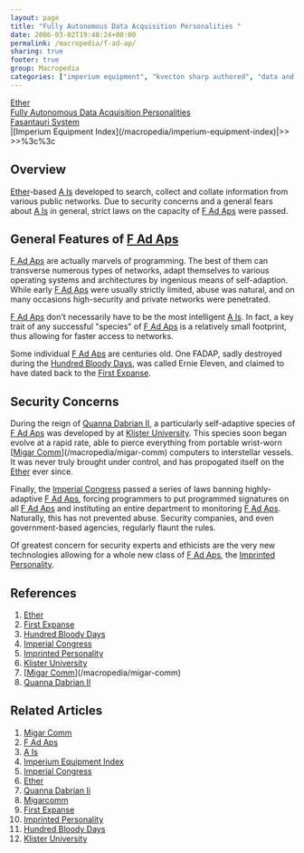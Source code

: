 ```yaml
---
layout: page
title: "Fully Autonomous Data Acquisition Personalities "
date: 2006-03-02T19:40:24+00:00
permalink: /macropedia/f-ad-ap/
sharing: true
footer: true
group: Macropedia
categories: ["imperium equipment", "kvecton sharp authored", "data and communications equipment"]
---
```

<div class='row'>
	<div class='col-md-4'><a href='/macropedia/ether'>Ether</a></div>
	<div class='col-md-4'><a href='/macropedia/f-ad-ap'>Fully Autonomous Data Acquisition Personalities </a></div>
	<div class='col-md-4'><a href='/macropedia/fasantauri-system'>Fasantauri System</a></div>
</div>


<div class=''>
</div>|[Imperium Equipment Index](/macropedia/imperium-equipment-index)|>>
>>%3c%3c


## Overview

[Ether](/macropedia/ether)-based [A Is](/macropedia/a-is) developed to search, collect and collate information from various public networks.  Due to security concerns and a general fears about [A Is](/macropedia/a-is) in general, strict laws on the capacity of [F Ad Aps](/macropedia/f-ad-aps) were passed.

## General Features of [F Ad Aps](/macropedia/f-ad-aps)

[F Ad Aps](/macropedia/f-ad-aps) are actually marvels of programming.  The best of them can transverse numerous types of networks, adapt themselves to various operating systems and architectures by ingenious means of self-adaption.  While early [F Ad Aps](/macropedia/f-ad-aps) were usually strictly limited, abuse was natural, and on many occasions high-security and private networks were penetrated.

[F Ad Aps](/macropedia/f-ad-aps) don't necessarily have to be the most intelligent [A Is](/macropedia/a-is).  In fact, a key trait of any successful "species" of [F Ad Aps](/macropedia/f-ad-aps) is a relatively small footprint, thus allowing for faster access to networks.

Some individual [F Ad Aps](/macropedia/f-ad-aps) are centuries old.  One FADAP, sadly destroyed during the [Hundred Bloody Days](/macropedia/hundred-bloody-days), was called Ernie Eleven, and claimed to have dated back to the [First Expanse](/chronology/first-expanse).

## Security Concerns

During the reign of [Quanna Dabrian II](/macropedia/qanna-dabrian-two), a particularly self-adaptive species of [F Ad Aps](/macropedia/f-ad-aps) was developed by at [Klister University](/macropedia/klister-university).  This species soon began evolve at a rapid rate, able to pierce everything from portable wrist-worn [[Migar Comm](/macropedia/migar-comm)](/macropedia/migar-comm) computers to interstellar vessels.  It was never truly brought under control, and has propogated itself on the [Ether](/macropedia/ether) ever since.

Finally, the [Imperial Congress](/macropedia/imperial-congress) passed a series of laws banning highly-adaptive [F Ad Aps](/macropedia/f-ad-aps), forcing programmers to put programmed signatures on all [F Ad Aps](/macropedia/f-ad-aps) and instituting an entire department to monitoring [F Ad Aps](/macropedia/f-ad-aps).  Naturally, this has not prevented abuse.  Security companies, and even government-based agencies, regularly flaunt the rules.

Of greatest concern for security experts and ethicists are the very new technologies allowing for a whole new class of [F Ad Aps](/macropedia/f-ad-aps), the [Imprinted Personality](/macropedia/imprinted-personality).

## References
1. [Ether](/macropedia/ether)
1. [First Expanse](/chronology/first-expanse)
1. [Hundred Bloody Days](/macropedia/hundred-bloody-days)
1. [Imperial Congress](/macropedia/imperial-congress)
1. [Imprinted Personality](/macropedia/imprinted-personality)
1. [Klister University](/macropedia/klister-university)
1. [[Migar Comm](/macropedia/migar-comm)](/macropedia/migar-comm)
1. [Quanna Dabrian II](/macropedia/qanna-dabrian-two)

## Related Articles

1. [Migar Comm](/macropedia/migar-comm)
2. [F Ad Aps](/macropedia/f-ad-aps)
3. [A Is](/macropedia/a-is)
4. [Imperium Equipment Index](/macropedia/imperium-equipment-index)
5. [Imperial Congress](/macropedia/imperial-congress)
6. [Ether](/macropedia/ether)
7. [Quanna Dabrian Ii](/macropedia/qanna-dabrian-two)
8. [Migarcomm](/macropedia/migar-comm)
9. [First Expanse](/chronology/first-expanse)
10. [Imprinted Personality](/macropedia/imprinted-personality)
11. [Hundred Bloody Days](/macropedia/hundred-bloody-days)
12. [Klister University](/macropedia/klister-university)


  